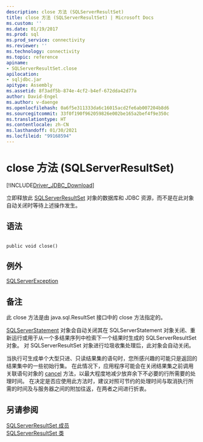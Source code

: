 ```yaml
---
description: close 方法 (SQLServerResultSet)
title: close 方法 (SQLServerResultSet) | Microsoft Docs
ms.custom: ''
ms.date: 01/19/2017
ms.prod: sql
ms.prod_service: connectivity
ms.reviewer: ''
ms.technology: connectivity
ms.topic: reference
apiname:
- SQLServerResultSet.close
apilocation:
- sqljdbc.jar
apitype: Assembly
ms.assetid: 8f3adf5b-874e-4cf2-b4ef-672dda42d77a
author: David-Engel
ms.author: v-daenge
ms.openlocfilehash: 0a6f5e311333da6c16015acd2fe6ab007204b8d6
ms.sourcegitcommit: 33f0f190f962059826e002be165a2bef4f9e350c
ms.translationtype: HT
ms.contentlocale: zh-CN
ms.lasthandoff: 01/30/2021
ms.locfileid: "99168594"
---
```

# <a name="close-method-sqlserverresultset"></a>close 方法 (SQLServerResultSet)
[!INCLUDE[Driver_JDBC_Download](../../../includes/driver_jdbc_download.md)]

  立即释放此 [SQLServerResultSet](../../../connect/jdbc/reference/sqlserverresultset-class.md) 对象的数据库和 JDBC 资源，而不是在此对象自动关闭时等待上述操作发生。  
  
## <a name="syntax"></a>语法  
  
```  
  
public void close()  
```  
  
## <a name="exceptions"></a>例外  
 [SQLServerException](../../../connect/jdbc/reference/sqlserverexception-class.md)  
  
## <a name="remarks"></a>备注  
 此 close 方法是由 java.sql.ResultSet 接口中的 close 方法指定的。  
  
 [SQLServerStatement](../../../connect/jdbc/reference/sqlserverstatement-class.md) 对象会自动关闭其在 SQLServerStatement 对象关闭、重新运行或用于从一个多结果序列中检索下一个结果时生成的 SQLServerResultSet 对象。 对 SQLServerResultSet 对象进行垃圾收集处理后，此对象会自动关闭。  
  
 当执行可生成单个大型只进、只读结果集的语句时，您所感兴趣的可能只是返回的结果集中的一些初始行集。 在此情况下，应用程序可能会在关闭结果集之前调用关联语句对象的 [cancel](../../../connect/jdbc/reference/cancel-method-sqlserverstatement.md) 方法，以最大程度地减少放弃余下不必要的行所需要的处理时间。 在决定是否应使用此方法时，建议对照可节约的处理时间与取消执行所需的时间及与服务器之间的附加往返，在两者之间进行折衷。  
  
## <a name="see-also"></a>另请参阅  
 [SQLServerResultSet 成员](../../../connect/jdbc/reference/sqlserverresultset-members.md)   
 [SQLServerResultSet 类](../../../connect/jdbc/reference/sqlserverresultset-class.md)  
  
  

